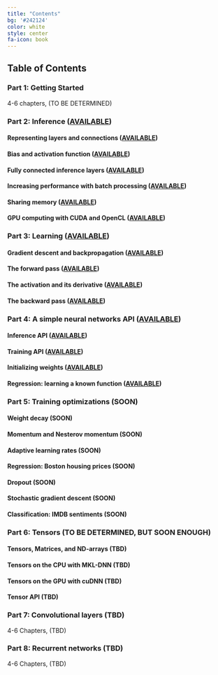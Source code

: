```yaml
---
title: "Contents"
bg: '#242124'
color: white
style: center
fa-icon: book
---
```

## Table of Contents

### Part 1: Getting Started

4-6 chapters, (TO BE DETERMINED)

### Part 2: Inference ([AVAILABLE](https://www.patreon.com/deep_learning/?ref=20))

#### Representing layers and connections ([AVAILABLE](https://www.patreon.com/deep_learning/?ref=21))

#### Bias and activation function ([AVAILABLE](https://www.patreon.com/deep_learning/?ref=22))

#### Fully connected inference layers ([AVAILABLE](https://www.patreon.com/deep_learning/?ref=23))

#### Increasing performance with batch processing ([AVAILABLE](https://www.patreon.com/deep_learning/?ref=24))

#### Sharing memory ([AVAILABLE](https://www.patreon.com/deep_learning/?ref=25))

#### GPU computing with CUDA and OpenCL ([AVAILABLE](https://www.patreon.com/deep_learning/?ref=26))

### Part 3: Learning ([AVAILABLE](https://www.patreon.com/deep_learning/?ref=30))

#### Gradient descent and backpropagation ([AVAILABLE](https://www.patreon.com/deep_learning/?ref=31))

#### The forward pass ([AVAILABLE](https://www.patreon.com/deep_learning/?ref=32))

#### The activation and its derivative ([AVAILABLE](https://www.patreon.com/deep_learning/?ref=33))

#### The backward pass ([AVAILABLE](https://www.patreon.com/deep_learning/?ref=34))

### Part 4: A simple neural networks API ([AVAILABLE](https://www.patreon.com/deep_learning/?ref=40))

#### Inference API ([AVAILABLE](https://www.patreon.com/deep_learning/?ref=41))

#### Training API ([AVAILABLE](https://www.patreon.com/deep_learning/?ref=42))

#### Initializing weights ([AVAILABLE](https://www.patreon.com/deep_learning/?ref=43))

#### Regression: learning a known function ([AVAILABLE](https://www.patreon.com/deep_learning/?ref=44))

### Part 5: Training optimizations (SOON)

#### Weight decay (SOON)

#### Momentum and Nesterov momentum (SOON)

#### Adaptive learning rates (SOON)

#### Regression: Boston housing prices (SOON)

#### Dropout (SOON)

#### Stochastic gradient descent (SOON)

#### Classification: IMDB sentiments (SOON)

### Part 6: Tensors (TO BE DETERMINED, BUT SOON ENOUGH)

#### Tensors, Matrices, and ND-arrays (TBD)

#### Tensors on the CPU with MKL-DNN (TBD)

#### Tensors on the GPU with cuDNN (TBD)

#### Tensor API (TBD)

### Part 7: Convolutional layers (TBD)

4-6 Chapters, (TBD)

### Part 8: Recurrent networks (TBD)

4-6 Chapters, (TBD)
